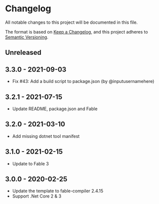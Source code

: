 # Changelog
All notable changes to this project will be documented in this file.

The format is based on [Keep a Changelog](https://keepachangelog.com/en/1.0.0/),
and this project adheres to [Semantic Versioning](https://semver.org/spec/v2.0.0.html).

## Unreleased

## 3.3.0 - 2021-09-03

* Fix #43: Add a build script to package.json (by @inputusernamehere)

## 3.2.1 - 2021-07-15

* Update README, package.json and Fable

## 3.2.0 - 2021-03-10

* Add missing dotnet tool manifest

## 3.1.0 - 2021-02-15

* Update to Fable 3

## 3.0.0 - 2020-02-25

* Update the template to fable-compiler 2.4.15
* Support .Net Core 2 & 3
